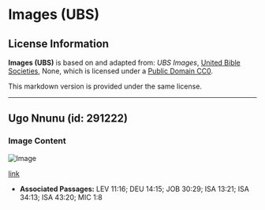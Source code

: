 # Images (UBS)

## License Information

**Images (UBS)** is based on and adapted from: _UBS Images_, [United Bible Societies](https://unitedbiblesocieties.org/), None, which is licensed under a [Public Domain CC0](https://creativecommons.org/public-domain/cc0/).

This markdown version is provided under the same license.



--------------------------------

## Ugo Nnunu (id: 291222)

### Image Content

![Image](https://cdn.aquifer.bible/aquifer-content/resources/Media/WEB-0193_eagle_owl.jpg)

[link](https://cdn.aquifer.bible/aquifer-content/resources/Media/WEB-0193_eagle_owl.jpg)

* **Associated Passages:** LEV 11:16; DEU 14:15; JOB 30:29; ISA 13:21; ISA 34:13; ISA 43:20; MIC 1:8

